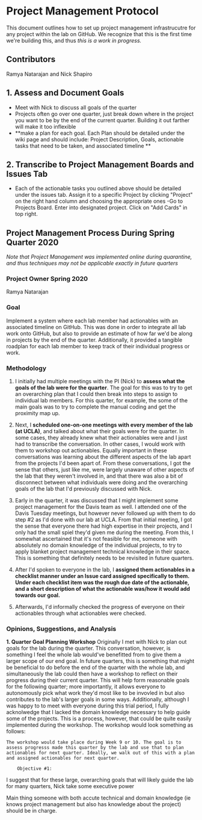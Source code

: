 # Project Management Protocol
This document outlines how to set up project management infrastrucutre for any project within the lab on GitHub. We recognize that this is the first time we're building this, and thus *this is a work in progress.*

## Contributors
Ramya Natarajan and Nick Shapiro

## 1. Assess and Document Goals
- Meet with Nick to discuss all goals of the quarter
- Projects often go over one quarter, just break down where in the project you want to be by the end of the current quarter. Building it out farther will make it too inflexible
- **make a plan for each goal. Each Plan should be detailed under the wiki page and should include: Project Description, Goals, actionable tasks that need to be taken, and associated timeline **

## 2. Transcribe to Project Management Boards and Issues Tab
- Each of the actionable tasks you outlined above should be detailed under the issues tab. Assign it to a specific Project by clicking "Project" on the right hand column and choosing the appropriate ones
-Go to Projects Board. Enter into designated project. Click on "Add Cards" in top right.

## Project Management Process During Spring Quarter 2020 
*Note that Project Management was implemented online during quarantine, and thus techniques may not be applicable exactly in future quarters*

### Project Owner Spring 2020
Ramya Natarajan

### Goal
Implement a system where each lab member had actionables with an associated timeline on GitHub. This was done in order to integrate all lab work onto GitHub, but also to provide an estimate of how far we'd be along in projects by the end of the quarter. Additionally, it provided a tangible roadplan for each lab member to keep track of their individual progress or work.

### Methodology
1. I initially had multiple meetings with the PI (Nick) to **assess what the goals of the lab were for the quarter**. The goal for this was to try to get an overarching plan that I could then break into steps to assign to individual lab members. For this quarter, for example, the some of the main goals was to try to complete the manual coding and get the proximity map up.

2. Next, I **scheduled one-on-one meetings with every member of the lab (at UCLA)**, and talked about what their goals were for the quarter. In some cases, they already knew what their actionables were and I just had to transcribe the conversation. In other cases, I would work with them to workshop out actionables. Equally important in these conversations was learning about the different aspects of the lab apart from the projects I'd been apart of. From these conversations, I got the sense that others, just like me, were largely unaware of other aspects of the lab that they weren't involved in, and that there was also a bit of disconnect between what individuals were doing and the overarching goals of the lab that I'd previously discussed with Nick.

3. Early in the quarter, it was discussed that I might implement some project management for the Davis team as well. I attended one of the Davis Tuesday meetings, but however never followed up with them to do step #2 as I'd done with our lab at UCLA. From that initial meeting, I got the sense that everyone there had high expertise in their projects, and I only had the small spiel they'd given me during the meeting. From this, I somewhat ascertained that it's not feasible for me, someone with absolutely no domain knowledge of the individual projects, to try to apply blanket project management technical knowledge in their space. This is something that definitely needs to be revisited in future quarters.

4. After I'd spoken to everyone in the lab, I **assigned them actionables in a checklist manner under an Issue card assigned specifically to them. Under each checklist item was the rough due date of the actionable, and a short description of what the actionable was/how it would add towards our goal.** 

5. Afterwards, I'd informally checked the progress of everyone on their actionables through what actionables were checked.

### Opinions, Suggestions, and Analysis

**1. Quarter Goal Planning Workshop**
Originally I met with Nick to plan out goals for the lab during the quarter. This conversation, however, is something I feel the whole lab would've benefitted from to give them a larger scope of our end goal. In future quarters, this is something that might be beneficial to do before the end of the quarter with the whole lab, and simultaneously the lab could then have a workshop to reflect on their progress during their current quarter. This will help form reasonable goals for the following quarter; more importantly, it allows everyone to autonomously pick what work they'd most like to be invovled in but also contributes to the lab's larger goals in some ways. Additionally, although I was happy to to meet with everyone during this trial period, I fully acknolwedge that I lacked the domain knowledge necessary to help guide some of the projects. This is a process, however, that could be quite easily implemented during the workshop. The workshop would look something as follows:
    
    The workshop would take place during Week 9 or 10. The goal is to assess progresss made this quarter by the lab and use that to plan actionables for next quarter. Ideally, we walk out of this with a plan and assigned actionables for next quarter.
    
        Objective #1: 
I suggest that for these large, overarching goals that will likely guide the lab for many quarters, Nick take some executive power

Main thing someone with both accute technical and domain knowledge (ie knows project management but also has knowledge about the project) should be in charge.
